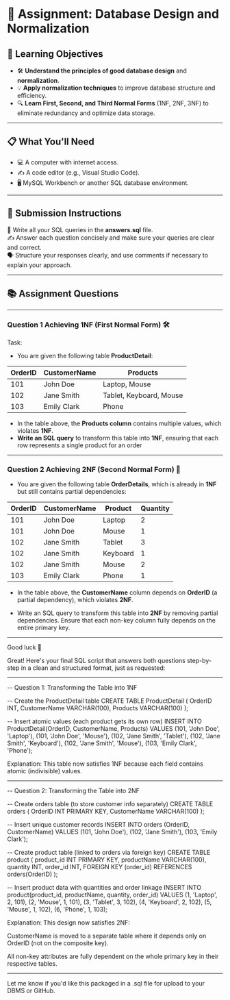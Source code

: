 # 📝 Assignment: Database Design and Normalization

## 🎯 **Learning Objectives**
* 🛠️ **Understand the principles of good database design** and **normalization**.
* 💡 **Apply normalization techniques** to improve database structure and efficiency.
* 🔍 **Learn First, Second, and Third Normal Forms** (1NF, 2NF, 3NF) to eliminate redundancy and optimize data storage.

---

## 📋 **What You'll Need**
* 💻 A computer with internet access.
* ✍️ A code editor (e.g., Visual Studio Code).
* 🖥️ MySQL Workbench or another SQL database environment.

---


## 📝 Submission Instructions  
📂 Write all your SQL queries in the **answers.sql** file.  
✍️ Answer each question concisely and make sure your queries are clear and correct.  
🗣️ Structure your responses clearly, and use comments if necessary to explain your approach.

--- 

## 📚 Assignment Questions

---

### Question 1 Achieving 1NF (First Normal Form) 🛠️
Task:
- You are given the following table **ProductDetail**:

| OrderID | CustomerName  | Products                        |
|---------|---------------|---------------------------------|
| 101     | John Doe      | Laptop, Mouse                   |
| 102     | Jane Smith    | Tablet, Keyboard, Mouse         |
| 103     | Emily Clark   | Phone                           |


- In the table above, the **Products column** contains multiple values, which violates **1NF**.
- **Write an SQL query** to transform this table into **1NF**, ensuring that each row represents a single product for an order

--- 

### Question 2 Achieving 2NF (Second Normal Form) 🧩

- You are given the following table **OrderDetails**, which is already in **1NF** but still contains partial dependencies:

| OrderID | CustomerName  | Product      | Quantity |
|---------|---------------|--------------|----------|
| 101     | John Doe      | Laptop       | 2        |
| 101     | John Doe      | Mouse        | 1        |
| 102     | Jane Smith    | Tablet       | 3        |
| 102     | Jane Smith    | Keyboard     | 1        |
| 102     | Jane Smith    | Mouse        | 2        |
| 103     | Emily Clark   | Phone        | 1        |

- In the table above, the **CustomerName** column depends on **OrderID** (a partial dependency), which violates **2NF**. 

- Write an SQL query to transform this table into **2NF** by removing partial dependencies. Ensure that each non-key column fully depends on the entire primary key.

---
Good luck 🚀

Great! Here's your final SQL script that answers both questions step-by-step in a clean and structured format, just as requested:


---

-- Question 1: Transforming the Table into 1NF

-- Create the ProductDetail table
CREATE TABLE ProductDetail (
    OrderID INT,
    CustomerName VARCHAR(100),
    Products VARCHAR(100)
);

-- Insert atomic values (each product gets its own row)
INSERT INTO ProductDetail(OrderID, CustomerName, Products)
VALUES
(101, 'John Doe', 'Laptop'),
(101, 'John Doe', 'Mouse'),
(102, 'Jane Smith', 'Tablet'),
(102, 'Jane Smith', 'Keyboard'),
(102, 'Jane Smith', 'Mouse'),
(103, 'Emily Clark', 'Phone');

Explanation: This table now satisfies 1NF because each field contains atomic (indivisible) values.


---

-- Question 2: Transforming the Table into 2NF

-- Create orders table (to store customer info separately)
CREATE TABLE orders (
    OrderID INT PRIMARY KEY,
    CustomerName VARCHAR(100)
);

-- Insert unique customer records
INSERT INTO orders (OrderID, CustomerName)
VALUES
(101, 'John Doe'),
(102, 'Jane Smith'),
(103, 'Emily Clark');

-- Create product table (linked to orders via foreign key)
CREATE TABLE product (
    product_id INT PRIMARY KEY,
    productName VARCHAR(100),
    quantity INT,
    order_id INT,
    FOREIGN KEY (order_id) REFERENCES orders(OrderID)
);

-- Insert product data with quantities and order linkage
INSERT INTO product(product_id, productName, quantity, order_id)
VALUES 
(1, 'Laptop', 2, 101),
(2, 'Mouse', 1, 101),
(3, 'Tablet', 3, 102),
(4, 'Keyboard', 2, 102),
(5, 'Mouse', 1, 102),
(6, 'Phone', 1, 103);

Explanation:
This design now satisfies 2NF:

CustomerName is moved to a separate table where it depends only on OrderID (not on the composite key).

All non-key attributes are fully dependent on the whole primary key in their respective tables.



---

Let me know if you'd like this packaged in a .sql file for upload to your DBMS or GitHub.




